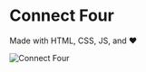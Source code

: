 # Connect Four 

Made with HTML, CSS, JS, and :heart:

![Connect Four](https://www.memory-improvement-tips.com/images/Connect_Four_ani.gif)
